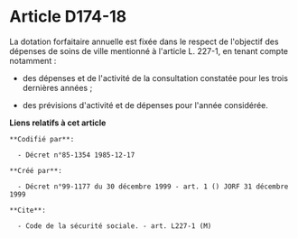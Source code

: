 # Article D174-18

La dotation forfaitaire annuelle est fixée dans le respect de l'objectif des dépenses de soins de ville mentionné à l'article
L. 227-1, en tenant compte notamment :

- des dépenses et de l'activité de la consultation constatée pour les trois dernières années ;

- des prévisions d'activité et de dépenses pour l'année considérée.

**Liens relatifs à cet article**

	**Codifié par**:

	  - Décret n°85-1354 1985-12-17

	**Créé par**:

	  - Décret n°99-1177 du 30 décembre 1999 - art. 1 () JORF 31 décembre 1999

	**Cite**:

	  - Code de la sécurité sociale. - art. L227-1 (M)
